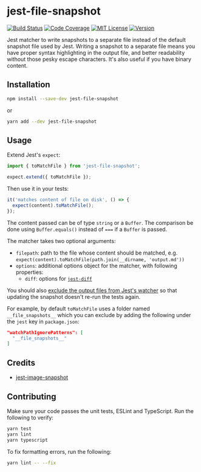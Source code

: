 # jest-file-snapshot

[![Build Status][build-badge]][build]
[![Code Coverage][coverage-badge]][coverage]
[![MIT License][license-badge]][license]
[![Version][version-badge]][package]

Jest matcher to write snapshots to a separate file instead of the default snapshot file used by Jest. Writing a snapshot to a separate file means you have proper syntax highlighting in the output file, and better readability without those pesky escape characters. It's also useful if you have binary content.

## Installation

```sh
npm install --save-dev jest-file-snapshot
```

or

```sh
yarn add --dev jest-file-snapshot
```

## Usage

Extend Jest's `expect`:

```js
import { toMatchFile } from 'jest-file-snapshot';

expect.extend({ toMatchFile });
```

Then use it in your tests:

```js
it('matches content of file on disk', () => {
  expect(content).toMatchFile();
});
```

The content passed can be of type `string` or a `Buffer`. The comparison be done using `Buffer.equals()` instead of `===` if a `Buffer` is passed.

The matcher takes two optional arguments:

- `filepath`: path to the file whose content should be matched, e.g. `expect(content).toMatchFile(path.join(__dirname, 'output.md'))`
- `options`: additional options object for the matcher, with following properties:
  - `diff`: options for [`jest-diff`](https://github.com/facebook/jest/tree/master/packages/jest-diff)

You should also [exclude the output files from Jest's watcher](https://jestjs.io/docs/en/configuration#watchpathignorepatterns-array-string) so that updating the snapshot doesn't re-run the tests again.

For example, by default `toMatchFile` uses a folder named `__file_snapshots__` which you can exclude by adding the following under the `jest` key in `package.json`:

```json
"watchPathIgnorePatterns": [
  "__file_snapshots__"
]
```

## Credits

- [jest-image-snapshot](https://github.com/americanexpress/jest-image-snapshot)

## Contributing

Make sure your code passes the unit tests, ESLint and TypeScript. Run the following to verify:

```sh
yarn test
yarn lint
yarn typescript
```

To fix formatting errors, run the following:

```sh
yarn lint -- --fix
```

<!-- badges -->

[build-badge]: https://img.shields.io/circleci/project/github/satya164/jest-file-snapshot/main.svg?style=flat-square
[build]: https://circleci.com/gh/satya164/jest-file-snapshot
[coverage-badge]: https://img.shields.io/codecov/c/github/satya164/jest-file-snapshot.svg?style=flat-square
[coverage]: https://codecov.io/github/satya164/jest-file-snapshot
[license-badge]: https://img.shields.io/npm/l/jest-file-snapshot.svg?style=flat-square
[license]: https://opensource.org/licenses/MIT
[version-badge]: https://img.shields.io/npm/v/jest-file-snapshot.svg?style=flat-square
[package]: https://www.npmjs.com/package/jest-file-snapshot
